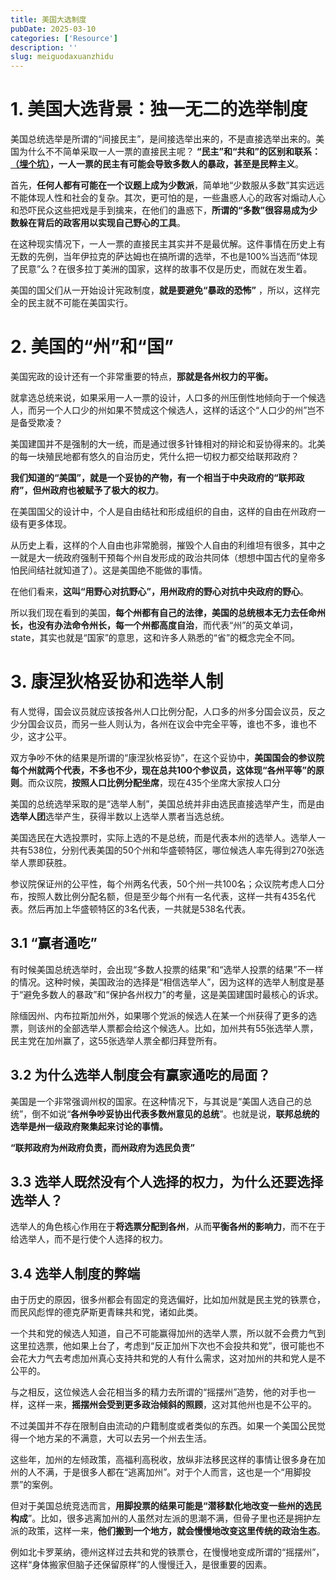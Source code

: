 ```yaml
---
title: 美国大选制度
pubDate: 2025-03-10
categories: ['Resource']
description: ''
slug: meiguodaxuanzhidu
---
```

# 1. 美国大选背景：独一无二的选举制度

美国总统选举是所谓的“间接民主”，是间接选举出来的，不是直接选举出来的。美国为什么不不简单采取一人一票的直接民主呢？ **“民主”和“共和”的区别和联系：<a href="https://www.google.com" target="_blank">（埋个坑）</a>，一人一票的民主有可能会导致多数人的暴政，甚至是民粹主义**。

首先，**任何人都有可能在一个议题上成为少数派**，简单地“少数服从多数”其实远远不能体现人性和社会的复杂。其次，更可怕的是，一些蛊惑人心的政客对煽动人心和恐吓民众这些把戏是手到擒来，在他们的蛊惑下，**所谓的“多数”很容易成为少数躲在背后的政客用以实现自己野心的工具**。

在这种现实情况下，一人一票的直接民主其实并不是最优解。这件事情在历史上有无数的先例，当年伊拉克的萨达姆也在搞所谓的选举，不也是100%当选而“体现了民意”么？在很多拉丁美洲的国家，这样的故事不仅是历史，而就在发生着。

美国的国父们从一开始设计宪政制度，**就是要避免“暴政的恐怖”** ，所以，这样完全的民主就不可能在美国实行。

# 2. 美国的“州”和“国”

美国宪政的设计还有一个非常重要的特点，**那就是各州权力的平衡。**

就拿选总统来说，如果采用一人一票的设计，人口多的州压倒性地倾向于一个候选人，而另一个人口少的州如果不赞成这个候选人，这样的话这个“人口少的州”岂不是备受欺凌？

美国建国并不是强制的大一统，而是通过很多针锋相对的辩论和妥协得来的。北美的每一块殖民地都有悠久的自治历史，凭什么把一切权力都交给联邦政府？

**我们知道的“美国”，就是一个妥协的产物，有一个相当于中央政府的“联邦政府”，但州政府也被赋予了极大的权力**。

在美国国父的设计中，个人是自由结社和形成组织的自由，这样的自由在州政府一级有更多体现。

从历史上看，这样的个人自由也非常脆弱，摧毁个人自由的利维坦有很多，其中之一就是大一统政府强制干预每个州自发形成的政治共同体（想想中国古代的皇帝多怕民间结社就知道了）。这是美国绝不能做的事情。

在他们看来，**这叫“用野心对抗野心”，用州政府的野心对抗中央政府的野心**。

所以我们现在看到的美国，**每个州都有自己的法律，美国的总统根本无力去任命州长，也没有办法命令州长，每一个州都高度自治**，而代表“州”的英文单词，state，其实也就是“国家”的意思，这和许多人熟悉的“省”的概念完全不同。

# 3. 康涅狄格妥协和选举人制

有人觉得，国会议员就应该按各州人口比例分配，人口多的州多分国会议员，反之少分国会议员，而另一些人则认为，各州在议会中完全平等，谁也不多，谁也不少，这才公平。

双方争吵不休的结果是所谓的“康涅狄格妥协”，在这个妥协中，**美国国会的参议院每个州就两个代表，不多也不少，现在总共100个参议员，这体现“各州平等”的原则**。而众议院，**按照人口比例分配坐席**，现在435个坐席大家按人口分

美国的总统选举采取的是“选举人制”，美国总统并非由选民直接选举产生，而是由**选举人团**选举产生，获得半数以上选举人票者当选总统。

美国选民在大选投票时，实际上选的不是总统，而是代表本州的选举人。选举人一共有538位，分别代表美国的50个州和华盛顿特区，哪位候选人率先得到270张选举人票即获胜。

参议院保证州的公平性，每个州两名代表，50个州一共100名；众议院考虑人口分布，按照人数比例分配名额，但是至少每个州有一名代表，这样一共有435名代表。然后再加上华盛顿特区的3名代表，一共就是538名代表。

## 3.1 “赢者通吃”

有时候美国总统选举时，会出现“多数人投票的结果”和“选举人投票的结果”不一样的情况。这种时候，美国政治的选择是“相信选举人”，因为这样的选举人制度是基于“避免多数人的暴政”和“保护各州权力”的考量，这是美国建国时最核心的诉求。

除缅因州、内布拉斯加州外，如果哪个党派的候选人在某一个州获得了更多的选票，则该州的全部选举人票都会给这个候选人。比如，加州共有55张选举人票，民主党在加州赢了，这55张选举人票全都归拜登所有。

## 3.2 为什么选举人制度会有赢家通吃的局面？

美国是一个非常强调州权的国家。在这种情况下，与其说是“美国人选自己的总统”，倒不如说“**各州争吵妥协出代表多数州意见的总统**”。也就是说，**联邦总统的选举是州一级政府聚集起来讨论的事情。**

 **“联邦政府为州政府负责，而州政府为选民负责”**

## 3.3 选举人既然没有个人选择的权力，为什么还要选择选举人？

选举人的角色核心作用在于**将选票分配到各州**，从而**平衡各州的影响力**，而不在于给选举人，而不是行使个人选择的权力。

## 3.4 选举人制度的弊端

由于历史的原因，很多州都会有固定的竞选偏好，比如加州就是民主党的铁票仓，而民风彪悍的德克萨斯更青睐共和党，诸如此类。

一个共和党的候选人知道，自己不可能赢得加州的选举人票，所以就不会费力气到这里拉选票，他如果上台了，考虑到“反正加州下次也不会投共和党”，很可能也不会花大力气去考虑加州真心支持共和党的人有什么需求，这对加州的共和党人是不公平的。

与之相反，这位候选人会花相当多的精力去所谓的“摇摆州”造势，他的对手也一样，这样一来，**摇摆州会受到更多政治倾斜的照顾**，这对其他州也是不公平的。

不过美国并不存在限制自由流动的户籍制度或者类似的东西。如果一个美国公民觉得一个地方呆的不满意，大可以去另一个州去生活。

这些年，加州的左倾政策，高福利高税收，放纵非法移民这样的事情让很多身在加州的人不满，于是很多人都在“逃离加州”。对于个人而言，这也是一个“用脚投票”的案例。

但对于美国总统竞选而言，**用脚投票的结果可能是“潜移默化地改变一些州的选民构成**”。比如，很多逃离加州的人虽然对左派的思潮不满，但骨子里也还是拥护左派的政策，这样一来，**他们搬到一个地方，就会慢慢地改变这里传统的政治生态**。

例如北卡罗莱纳，德州这样过去共和党的铁票仓，在慢慢地变成所谓的“摇摆州”，这样“身体搬家但脑子还保留原样”的人慢慢迁入，是很重要的因素。